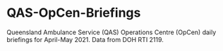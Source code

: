 # QAS-OpCen-Briefings
Queensland Ambulance Service (QAS) Operations Centre (OpCen) daily briefings for April-May 2021. Data from DOH RTI 2119.
